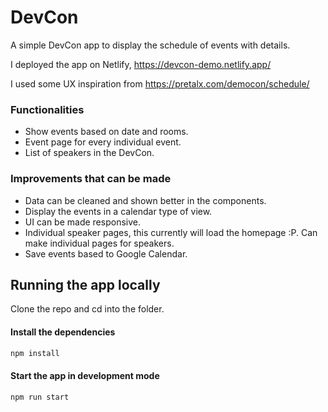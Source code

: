 # DevCon

A simple DevCon app to display the schedule of events with details.

I deployed the app on Netlify, https://devcon-demo.netlify.app/

I used some UX inspiration from https://pretalx.com/democon/schedule/

### Functionalities

- Show events based on date and rooms.
- Event page for every individual event.
- List of speakers in the DevCon.


### Improvements that can be made

- Data can be cleaned and shown better in the components.
- Display the events in a calendar type of view.
- UI can be made responsive.
- Individual speaker pages, this currently will load the homepage :P. Can make individual pages for speakers.
- Save events based to Google Calendar.


## Running the app locally

Clone the repo and cd into the folder.

#### Install the dependencies
```bash
npm install
```

#### Start the app in development mode
```bash
npm run start
```
